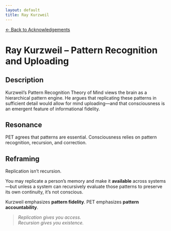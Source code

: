 ```yaml
---
layout: default
title: Ray Kurzweil
---
```


[← Back to Acknowledgements](../)

# Ray Kurzweil – Pattern Recognition and Uploading

## Description
Kurzweil’s Pattern Recognition Theory of Mind views the brain as a hierarchical pattern engine. He argues that replicating these patterns in sufficient detail would allow for mind uploading—and that consciousness is an emergent feature of informational fidelity.

## Resonance
PET agrees that patterns are essential. Consciousness relies on pattern recognition, recursion, and correction.

## Reframing
Replication isn’t recursion.

You may replicate a person’s memory and make it **available** across systems—but unless a system can recursively evaluate those patterns to preserve its own continuity, it’s not conscious.

Kurzweil emphasizes **pattern fidelity**. PET emphasizes **pattern accountability**.

> *Replication gives you access.  
Recursion gives you existence.*
